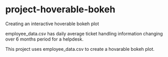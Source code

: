 # project-hoverable-bokeh
Creating an interactive hoverable bokeh plot 

employee_data.csv has daily average ticket handling information changing over 6 months period for a helpdesk.

This project uses employee_data.csv to create a hovarable bokeh plot.


